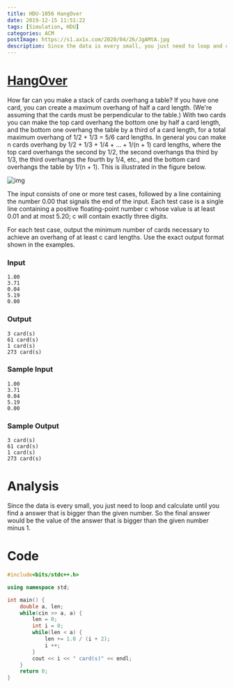 ```yaml
---
title: HDU-1056 HangOver
date: 2019-12-15 11:51:22
tags: [Simulation, HDU]
categories: ACM
postImage: https://s1.ax1x.com/2020/04/26/JgAMtA.jpg
description: Since the data is every small, you just need to loop and calculate until you find a answer that is bigger than the given number.
---
```


# [HangOver](http://acm.hdu.edu.cn/showproblem.php?pid=1056)

How far can you make a stack of cards overhang a table? If you have one card, you can create a maximum overhang of half a card length. (We're assuming that the cards must be perpendicular to the table.) With two cards you can make the top card overhang the bottom one by half a card length, and the bottom one overhang the table by a third of a card length, for a total maximum overhang of 1/2 + 1/3 = 5/6 card lengths. In general you can make n cards overhang by 1/2 + 1/3 + 1/4 + ... + 1/(n + 1) card lengths, where the top card overhangs the second by 1/2, the second overhangs tha third by 1/3, the third overhangs the fourth by 1/4, etc., and the bottom card overhangs the table by 1/(n + 1). This is illustrated in the figure below.

<!--more-->

![img](https://imgconvert.csdnimg.cn/aHR0cHM6Ly92ai56MTgwLmNuL2VlYzMyNWNmODZhMmQ5YmMwNWI4ODA0YTkwNTdlMjhl?x-oss-process=image/format,png)

The input consists of one or more test cases, followed by a line containing the number 0.00 that signals the end of the input. Each test case is a single line containing a positive floating-point number c whose value is at least 0.01 and at most 5.20; c will contain exactly three digits.

For each test case, output the minimum number of cards necessary to achieve an overhang of at least c card lengths. Use the exact output format shown in the examples.

### Input

```
1.00
3.71
0.04
5.19
0.00
```

### Output

```
3 card(s)
61 card(s)
1 card(s)
273 card(s)
```

### Sample Input

```
1.00
3.71
0.04
5.19
0.00
```

### Sample Output

```
3 card(s)
61 card(s)
1 card(s)
273 card(s)
```

# Analysis 

Since the data is every small, you just need to loop and calculate until you find a answer that is bigger than the given number. So the final answer would be the value of the answer that is bigger than the given number minus 1.

# Code

```c++
#include<bits/stdc++.h>

using namespace std;

int main() {
	double a, len;
	while(cin >> a, a) {
		len = 0;
		int i = 0;
		while(len < a) {
			len += 1.0 / (i + 2);
			i ++;
		}
		cout << i << " card(s)" << endl;
	}
	return 0;
} 
```